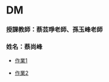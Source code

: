 # DM

### 授課教師：蔡芸琤老師、孫玉峰老師

### 姓名：蔡尚峰

* [作業1](https://www.youtube.com/watch?v=l5Vl-wiGTmg)
- [作業2](https://github.com/Shawn0604/DM/blob/main/HW2/readme.md)
